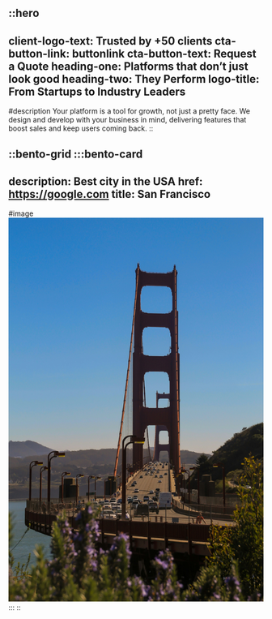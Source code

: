 ::hero
---
client-logo-text: Trusted by +50 clients
cta-button-link: buttonlink
cta-button-text: Request a Quote
heading-one: Platforms that don’t just look good
heading-two: They Perform
logo-title: From Startups to Industry Leaders
---
#description
Your platform is a tool for growth, not just a pretty face. We design and develop with your business in mind, delivering features that boost sales and keep users coming back.
::

::bento-grid
  :::bento-card
  ---
  description: Best city in the USA
  href: https://google.com
  title: San Francisco
  ---
  #image
  ![julian-paefgen-xDLj4v2PHUw-unsplash.jpg](/images/julian-paefgen-xDLj4v2PHUw-unsplash.jpg)
  :::
::
